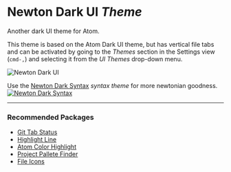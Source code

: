 # Newton Dark UI _Theme_

Another dark UI theme for Atom.

This theme is based on the Atom Dark UI theme, but has vertical file tabs and can be activated by going to
the _Themes_ section in the Settings view (`cmd-,`) and selecting it from the
_UI Themes_ drop-down menu.

![Newton Dark UI](http://jasesmith.github.io/newton-dark-ui/newton-dark-ui.png)

Use the [Newton Dark Syntax](https://atom.io/themes/newton-dark-syntax) _syntax theme_ for more newtonian goodness.
[![Newton Dark  Syntax](http://jasesmith.github.io/newton-dark-ui/newton-dark-syntax.png)](https://atom.io/themes/newton-dark-syntax)

---

### Recommended Packages
* [Git Tab Status](https://atom.io/packages/git-tab-status)
* [Highlight Line](https://atom.io/packages/highlight-line)
* [Atom Color Highlight](https://atom.io/packages/atom-color-highlight)
* [Project Pallete Finder](https://atom.io/packages/project-palette-finder)
* [File Icons](https://atom.io/packages/file-icons)
